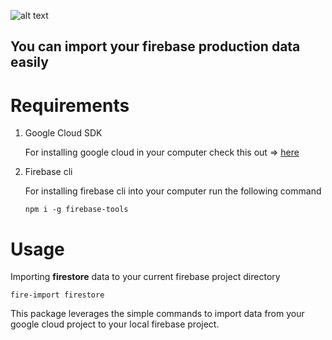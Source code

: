 ![alt text](https://github.com/sanketkheni01/fire-import/blob/master/assets/cover.jpg?raw=true)

## You can import your firebase production data easily

# Requirements

1. Google Cloud SDK

   For installing google cloud in your computer check this out => [here](https://cloud.google.com/sdk/docs/install)

2. Firebase cli

   For installing firebase cli into your computer run the following command

   `npm i -g firebase-tools`

# Usage

Importing **firestore** data to your current firebase project directory

`fire-import firestore`

This package leverages the simple commands to import data from your google cloud project to your local firebase project.
